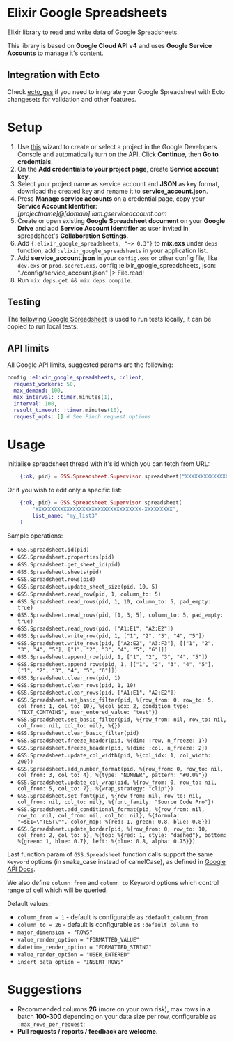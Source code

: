 # Elixir Google Spreadsheets
Elixir library to read and write data of Google Spreadsheets.

This library is based on __Google Cloud API v4__ and uses __Google Service Accounts__ to manage it's content.

## Integration with Ecto
Check [ecto_gss](https://github.com/Voronchuk/ecto_gss) if you need to integrate your Google Spreadsheet with Ecto changesets for validation and other features.

# Setup
1. Use [this](https://console.developers.google.com/start/api?id=sheets.googleapis.com) wizard to create or select a project in the Google Developers Console and automatically turn on the API. Click __Continue__, then __Go to credentials__.
2. On the __Add credentials to your project page__, create __Service account key__.
3. Select your project name as service account and __JSON__ as key format, download the created key and rename it to __service_account.json__.
4. Press __Manage service accounts__ on a credential page, copy your __Service Account Identifier__: _[projectname]@[domain].iam.gserviceaccount.com_
5. Create or open existing __Google Spreadsheet document__ on your __Google Drive__ and add __Service Account Identifier__ as user invited in spreadsheet's __Collaboration Settings__.
6. Add `{:elixir_google_spreadsheets, "~> 0.3"}` to __mix.exs__ under `deps` function, add `:elixir_google_spreadsheets` in your application list.
7. Add __service_account.json__ in your `config.exs` or other config file, like `dev.exs` or `prod.secret.exs`.
    config :elixir_google_spreadsheets,
        json: "./config/service_account.json" |> File.read!
8. Run `mix deps.get && mix deps.compile`.

## Testing
The [following Google Spreadsheet](https://docs.google.com/spreadsheets/d/1h85keViqbRzgTN245gEw5s9roxpaUtT7i-mNXQtT8qQ/edit?usp=sharing) is used to run tests locally, it can be copied to run local tests.

## API limits
All Google API limits, suggested params are the following:

```elixir
config :elixir_google_spreadsheets, :client,
  request_workers: 50,
  max_demand: 100,
  max_interval: :timer.minutes(1),
  interval: 100,
  result_timeout: :timer.minutes(10),
  request_opts: [] # See Finch request options
```

# Usage
Initialise spreadsheet thread with it's id which you can fetch from URL:

```elixir
    {:ok, pid} = GSS.Spreadsheet.Supervisor.spreadsheet("XXXXXXXXXXXXXXXXXXXXXXXXXXXXXXXXXX-XXXXXXXXX")
```

Or if you wish to edit only a specific list:

```elixir
    {:ok, pid} = GSS.Spreadsheet.Supervisor.spreadsheet(
        "XXXXXXXXXXXXXXXXXXXXXXXXXXXXXXXXXX-XXXXXXXXX",
        list_name: "my_list3"
    )
```

Sample operations:

* `GSS.Spreadsheet.id(pid)`
* `GSS.Spreadsheet.properties(pid)`
* `GSS.Spreadsheet.get_sheet_id(pid)`
* `GSS.Spreadsheet.sheets(pid)`
* `GSS.Spreadsheet.rows(pid)`
* `GSS.Spreadsheet.update_sheet_size(pid, 10, 5)`
* `GSS.Spreadsheet.read_row(pid, 1, column_to: 5)`
* `GSS.Spreadsheet.read_rows(pid, 1, 10, column_to: 5, pad_empty: true)`
* `GSS.Spreadsheet.read_rows(pid, [1, 3, 5], column_to: 5, pad_empty: true)`
* `GSS.Spreadsheet.read_rows(pid, ["A1:E1", "A2:E2"])`
* `GSS.Spreadsheet.write_row(pid, 1, ["1", "2", "3", "4", "5"])`
* `GSS.Spreadsheet.write_rows(pid, ["A2:E2", "A3:F3"], [["1", "2", "3", "4", "5"], ["1", "2", "3", "4", "5", "6"]])`
* `GSS.Spreadsheet.append_row(pid, 1, ["1", "2", "3", "4", "5"])`
* `GSS.Spreadsheet.append_rows(pid, 1, [["1", "2", "3", "4", "5"], ["1", "2", "3", "4", "5", "6"]])`
* `GSS.Spreadsheet.clear_row(pid, 1)`
* `GSS.Spreadsheet.clear_rows(pid, 1, 10)`
* `GSS.Spreadsheet.clear_rows(pid, ["A1:E1", "A2:E2"])`
* `GSS.Spreadsheet.set_basic_filter(pid, %{row_from: 0, row_to: 5, col_from: 1, col_to: 10}, %{col_idx: 2, condition_type: "TEXT_CONTAINS", user_entered_value: "test"})`
* `GSS.Spreadsheet.set_basic_filter(pid, %{row_from: nil, row_to: nil, col_from: nil, col_to: nil}, %{})`
* `GSS.Spreadsheet.clear_basic_filter(pid)`
* `GSS.Spreadsheet.freeze_header(pid, %{dim: :row, n_freeze: 1})`
* `GSS.Spreadsheet.freeze_header(pid, %{dim: :col, n_freeze: 2})`
* `GSS.Spreadsheet.update_col_width(pid, %{col_idx: 1, col_width: 200})`
* `GSS.Spreadsheet.add_number_format(pid, %{row_from: 0, row_to: nil, col_from: 3, col_to: 4}, %{type: "NUMBER", pattern: "#0.0%"})`
* `GSS.Spreadsheet.update_col_wrap(pid, %{row_from: 0, row_to: nil, col_from: 5, col_to: 7}, %{wrap_strategy: "clip"})`
* `GSS.Spreadsheet.set_font(pid, %{row_from: nil, row_to: nil, col_from: nil, col_to: nil}, %{font_family: "Source Code Pro"})`
* `GSS.Spreadsheet.add_conditional_format(pid, %{row_from: nil, row_to: nil, col_from: nil, col_to: nil}, %{formula: "=$E1=\"TEST\"", color_map: %{red: 1, green: 0.8, blue: 0.8}})`
* `GSS.Spreadsheet.update_border(pid, %{row_from: 0, row_to: 10, col_from: 2, col_to: 5}, %{top: %{red: 1, style: "dashed"}, bottom: %{green: 1, blue: 0.7}, left: %{blue: 0.8, alpha: 0.75}})`

Last function param of `GSS.Spreadsheet` function calls support the same `Keyword` options (in snake_case instead of camelCase), as defined in [Google API Docs](https://developers.google.com/sheets/reference/rest/v4/spreadsheets.values).

We also define `column_from` and `column_to` Keyword options which control range of cell which will be queried.

Default values:
* `column_from = 1` - default is configurable as `:default_column_from`
* `column_to = 26` - default is configurable as `:default_column_to`
* `major_dimension = "ROWS"`
* `value_render_option = "FORMATTED_VALUE"`
* `datetime_render_option = "FORMATTED_STRING"`
* `value_render_option = "USER_ENTERED"`
* `insert_data_option = "INSERT_ROWS"`

# Suggestions
* Recommended columns __26__ (more on your own risk), max rows in a batch __100-300__ depending on your data size per row, configurable as `:max_rows_per_request`;
* __Pull requests / reports / feedback are welcome.__

